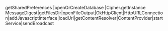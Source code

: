 getSharedPreferences
|openOrCreateDatabase
|Cipher.getInstance
MessageDigest|getFilesDir|openFileOutput|OkHttpClient|HttpURLConnection|addJavascriptInterface|loadUrl|getContentResolver|ContentProvider|startService|sendBroadcast
